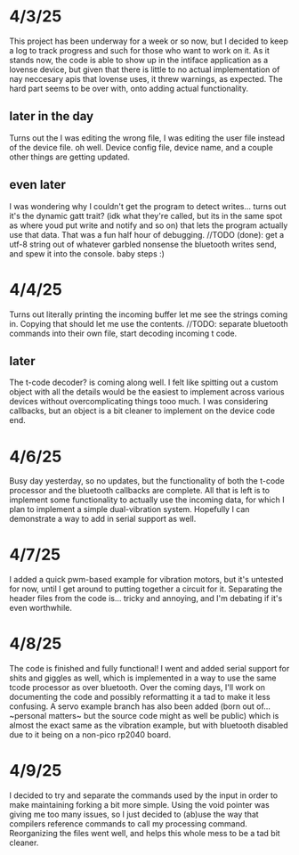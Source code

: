 # 4/3/25
This project has been underway for a week or so now, but I decided to keep a log to track progress and such for those who want to work on it. As it stands now, the code is able to show up in the intiface application as a lovense device, but given that there is little to no actual implementation of nay neccesary apis that lovense uses, it threw warnings, as expected. The hard part seems to be over with, onto adding actual functionality.

## later in the day
Turns out the I was editing the wrong file, I was editing the user file instead of the device file. oh well. Device config file, device name, and a couple other things are getting updated.

## even later
I was wondering why I couldn't get the program to detect writes... turns out it's the dynamic gatt trait? (idk what they're called, but its in the same spot as where youd put write and notify and so on) that lets the program actually use that data. That was a fun half hour of debugging. 
//TODO (done): get a utf-8 string out of whatever garbled nonsense the bluetooth writes send, and spew it into the console. baby steps :)

# 4/4/25
Turns out literally printing the incoming buffer let me see the strings coming in. Copying that should let me use the contents.
//TODO: separate bluetooth commands into their own file, start decoding incoming t code.

## later
The t-code decoder? is coming along well. I felt like spitting out a custom object with all the details would be the easiest to implement across various devices without overcomplicating things tooo much. I was considering callbacks, but an object is a bit cleaner to implement on the device code end.

# 4/6/25
Busy day yesterday, so no updates, but the functionality of both the t-code processor and the bluetooth callbacks are complete. All that is left is to implement some functionality to actually use the incoming data, for which I plan to implement a simple dual-vibration system. Hopefully I can demonstrate a way to add in serial support as well.

# 4/7/25
I added a quick pwm-based example for vibration motors, but it's untested for now, until I get around to putting together a circuit for it.
Separating the header files from the code is... tricky and annoying, and I'm debating if it's even worthwhile.

# 4/8/25
The code is finished and fully functional! I went and added serial support for shits and giggles as well, which is implemented in a way to use the same tcode processor as over bluetooth. Over the coming days, I'll work on documenting the code and possibly reformatting it a tad to make it less confusing. A servo example branch has also been added (born out of... ~personal matters~ but the source code might as well be public) which is almost the exact same as the vibration example, but with bluetooth disabled due to it being on a non-pico rp2040 board.

# 4/9/25
I decided to try and separate the commands used by the input in order to make maintaining forking a bit more simple.
Using the void pointer was giving me too many issues, so I just decided to (ab)use the way that compilers reference commands to call my processing command.
Reorganizing the files went well, and helps this whole mess to be a tad bit cleaner.